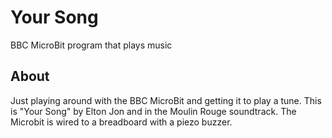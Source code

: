 
# Your Song
BBC MicroBit program that plays music

## About

Just playing around with the BBC MicroBit and getting it to play a tune.  This is "Your Song" by Elton Jon and in the Moulin Rouge soundtrack. The Microbit is wired to a breadboard with a piezo buzzer.


